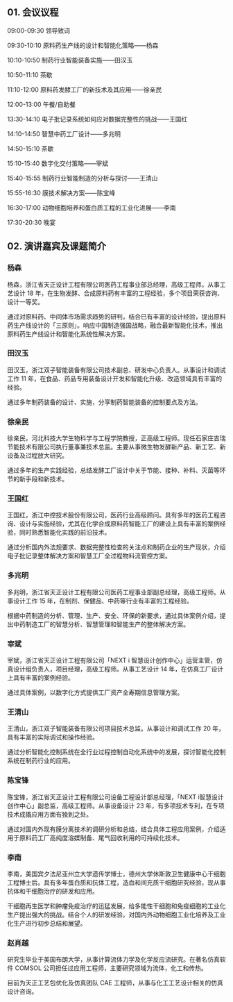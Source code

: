 ## 01. 会议议程

09:00-09:30 领导致词 

09:30-10:10 原料药生产线的设计和智能化策略——杨森

10:10-10:50 制药行业智能装备实施——田汉玉

10:50-11:10 茶歇

11:10-12:00 原料药发酵工厂的新技术及其应用——徐亲民

12:00-13:00 午餐/自助餐

13:30-14:10 电子批记录系统如何应对数据完整性的挑战——王国红

14:10-14:50 智慧中药工厂设计——多兆明

14:50-15:10 茶歇 

15:10-15:40 数字化交付策略——宰斌 

15:40-15:55 制药行业智能制造的分析与探讨——王清山

15:55-16:30 膜技术解决方案——陈宝峰

16:30-17:00 动物细胞培养和蛋白质工程的工业化进展——李南

17:30-20:30 晚宴

## 02. 演讲嘉宾及课题简介

### 杨森

杨森，浙江省天正设计工程有限公司医药工程事业部总经理，高级工程师。从事工艺设计 18 年，在生物发酵、合成原料药有丰富的工程经验，多个项目荣获咨询、设计一等奖。

通过对原料药、中间体市场需求趋势的研判，结合已有丰富的设计经验，提出原料药生产线设计的「三原则」。响应中国制造强国战略，融合最新智能化技术，推出原料药生产线设计和智能化系统性解决方案。

### 田汉玉

田汉玉，浙江双子智能装备有限公司技术副总、研发中心负责人。从事设计和调试工作 11 年，在食品、药品专用装备设计开发和智能化升级、改造领域具有丰富的经验。

通过多年制药装备的设计、实施，分享制药智能装备的控制要点及方法。

### 徐亲民

徐亲民，河北科技大学生物科学与工程学院教授，正高级工程师。现任石家庄吉瑞节能技术有限公司执行董事兼技术总监。主要从事微生物发酵新产品、新工艺、新设备及过程放大研究。

通过多年的生产实践经验，总结发酵工厂设计中关于节能、接种、补料、灭菌等环节的新手段和新技术。

### 王国红

王国红，浙江中控技术股份有限公司，医药行业高级顾问。具有多年的医药工程咨询、设计与实施经验，尤其在化学合成原料药智能工厂的建设上具有丰富的案例经验，同时熟悉智能化实践的前沿技术。

通过分析国内外法规要求、数据完整性检查的关注点和制药企业的生产现状，介绍电子批记录整体解决方案和智慧工厂全过程物料流管控方案。

### 多兆明

多兆明，浙江省天正设计工程有限公司医药工程事业部副总经理，高级工程师。从事设计工作 15 年，在制剂、保健品、中药等行业有丰富的工程经验。

根据中药制造的分析、管理、生产、安全、环保的新要求，通过具体案例介绍，提出中药制造工厂的智慧分析、智慧管理和智能生产的整体解决方案。

### 宰斌

宰斌，浙江省天正设计工程有限公司「NEXT i 智慧设计创作中心」运营主管，仿真设计组负责人，项目经理，高级工程师。从事工艺设计 14 年，在仿真工厂设计上具有丰富的案例经验。

通过具体案例，以数字化方式提供工厂资产全寿期信息管理方案。

### 王清山

王清山，浙江双子智能装备有限公司项目技术总监。从事设计和调试工作 20 年，具有丰富的实际调试和操作经验。

通过分析智能化控制系统在全行业过程控制自动化系统中的发展，探讨智能化控制系统在制药行业的应用。

### 陈宝锋

陈宝锋，浙江省天正设计工程有限公司设备工程设计部总经理，「NEXT i智慧设计创作中心」副总监，高级工程师。从事设备设计 23 年，有多项技术专利，在专项技术成撬应用方面有独到之处。

通过对国内外现有膜分离技术的调研分析和总结，结合具体工程应用案例，介绍适用于原料药工厂高纯度溶媒制备、尾气回收利用的可持续化技术。

### 李南

李南，美国宾夕法尼亚州立大学遗传学博士，德州大学休斯敦卫生健康中心干细胞工程博士后。具有多年蛋白质和抗体工程，造血和间充质干细胞研究经验，现从事抗体和干细胞治疗的研发和应用。

干细胞再生医学和肿瘤免疫治疗的迅猛发展，给多能性干细胞和免疫细胞的工业化生产提出强大的挑战。结合个人的研发经验，对国内外动物细胞工业化培养及工业化生产进行初步总结和展望。

### 赵肖越

研究生毕业于美国布朗大学，从事计算流体力学及化学反应流研究。在著名仿真软件 COMSOL 公司担任过应用工程师，主要研究领域为流体，化工和传热。

目前为天正工艺包优化及仿真团队 CAE 工程师，从事与化工工艺设计相关的仿真设计咨询。
